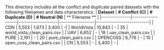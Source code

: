 This directory includes all the conflict and duplicate paired datasets with the following filenames and data characterstics.
| **Dataset**   | **# Conflict (C)** | **# Duplicate (D)** | **# Neutral (N)** | ** Filename ** | 
|---------------|-------------------|--------------------|------------------|---------------------------|
| CDN           | 5,553             | 1,673              | 3,400            |  -|
| WorldVista    | 10,843            | -                  | 35               | world_vista_clean_pairs.csv  |
| UAV           | 6,652             | -                  | 18               | uav_clean_pairs.csv | 
| PURE          | 2,191             | -                  | 20               | pure_clean_pairs.csv       |
| OPENCOSS      | 6,776             | -                  | 10               | open_coss_clean_pairs.csv         |
| CN            | 5,553             | -                  | 3,400            | -           | 

